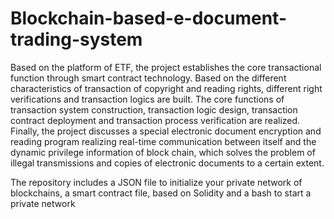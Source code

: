 # Blockchain-based-e-document-trading-system
Based on the platform of ETF, the project establishes the core transactional function through smart contract technology. Based on the different characteristics of transaction of copyright and reading rights, different right verifications and transaction logics are built. The core functions of transaction system construction, transaction logic design, transaction contract deployment and transaction process verification are realized. Finally, the project discusses a special electronic document encryption and reading program realizing real-time communication between itself and the dynamic privilege information of block chain, which solves the problem of illegal transmissions and copies of electronic documents to a certain extent.

The repository includes a JSON file to initialize your private network of blockchains, a smart contract file, based on Solidity and a bash to start a private network
